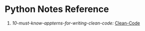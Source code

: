 
# Python Notes Reference

1. *10-must-know-appterns-for-writing-clean-code:*
[Clean-Code](https://dzone.com/articles/10-must-know-patterns-for-writing-clean-code-with-1)

